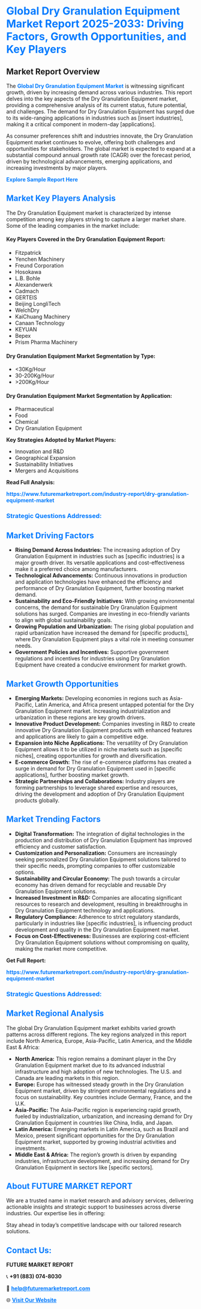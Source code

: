 <h1 style="color: #007BFF;">Global Dry Granulation Equipment Market Report 2025-2033: Driving Factors, Growth Opportunities, and Key Players</h1>

<section id="overview">
<h2>Market Report Overview</h2>
<p>The <a href="https://www.futuremarketreport.com/industry-report/dry-granulation-equipment-market" style="color: #007BFF; text-decoration: none;"><strong>Global Dry Granulation Equipment Market</strong></a> is witnessing significant growth, driven by increasing demand across various industries. This report delves into the key aspects of the Dry Granulation Equipment market, providing a comprehensive analysis of its current status, future potential, and challenges. The demand for Dry Granulation Equipment has surged due to its wide-ranging applications in industries such as [insert industries], making it a critical component in modern-day [applications].</p>
<p>As consumer preferences shift and industries innovate, the Dry Granulation Equipment market continues to evolve, offering both challenges and opportunities for stakeholders. The global market is expected to expand at a substantial compound annual growth rate (CAGR) over the forecast period, driven by technological advancements, emerging applications, and increasing investments by major players.</p>
</section>

<section id="overview">
<p><a href="https://www.futuremarketreport.com/request-sample/reportId=127697" style="color: #007BFF; text-decoration: none;"><strong>Explore Sample Report Here</strong></a></p>
</section>

<section id="key-players">
<h2 style="color: #007BFF;">Market Key Players Analysis</h2>
<p>The Dry Granulation Equipment market is characterized by intense competition among key players striving to capture a larger market share. Some of the leading companies in the market include:</p>
<h4>Key Players Covered in the Dry Granulation Equipment Report:</h4>
<ul><li>Fitzpatrick</li><li>Yenchen Machinery</li><li>Freund Corporation</li><li>Hosokawa</li><li>L.B. Bohle</li><li>Alexanderwerk</li><li>Cadmach</li><li>GERTEIS</li><li>Beijing LongliTech</li><li>WelchDry</li><li>KaiChuang Machinery</li><li>Canaan Technology</li><li>KEYUAN</li><li>Bepex</li><li>Prism Pharma Machinery</li></ul>
<h4>Dry Granulation Equipment Market Segmentation by Type:</h4>
<ul><li>&lt;30Kg/Hour</li><li>30-200Kg/Hour</li><li>&gt;200Kg/Hour</li></ul>

<h4>Dry Granulation Equipment Market Segmentation by Application:</h4>
<ul><li>Pharmaceutical</li><li>Food</li><li>Chemical</li><li>Dry Granulation Equipment</li></ul>
<p><strong>Key Strategies Adopted by Market Players:</strong></p>
<ul>
<li>Innovation and R&D</li>
<li>Geographical Expansion</li>
<li>Sustainability Initiatives</li>
<li>Mergers and Acquisitions</li>
</ul>
</section>

<section>
<p><strong>Read Full Analysis: </strong></p><a href="https://www.futuremarketreport.com/industry-report/dry-granulation-equipment-market" style="color: #007BFF; text-decoration: none;"><strong>https://www.futuremarketreport.com/industry-report/dry-granulation-equipment-market</strong></a>
<h3 style="color: #007BFF;">Strategic Questions Addressed:</h3>
</section>

<section id="driving-factors">
<h2 style="color: #007BFF;">Market Driving Factors</h2>
<ul>
<li><strong>Rising Demand Across Industries:</strong> The increasing adoption of Dry Granulation Equipment in industries such as [specific industries] is a major growth driver. Its versatile applications and cost-effectiveness make it a preferred choice among manufacturers.</li>
<li><strong>Technological Advancements:</strong> Continuous innovations in production and application technologies have enhanced the efficiency and performance of Dry Granulation Equipment, further boosting market demand.</li>
<li><strong>Sustainability and Eco-Friendly Initiatives:</strong> With growing environmental concerns, the demand for sustainable Dry Granulation Equipment solutions has surged. Companies are investing in eco-friendly variants to align with global sustainability goals.</li>
<li><strong>Growing Population and Urbanization:</strong> The rising global population and rapid urbanization have increased the demand for [specific products], where Dry Granulation Equipment plays a vital role in meeting consumer needs.</li>
<li><strong>Government Policies and Incentives:</strong> Supportive government regulations and incentives for industries using Dry Granulation Equipment have created a conducive environment for market growth.</li>
</ul>
</section>

<section id="growth-opportunities">
<h2 style="color: #007BFF;">Market Growth Opportunities</h2>
<ul>
<li><strong>Emerging Markets:</strong> Developing economies in regions such as Asia-Pacific, Latin America, and Africa present untapped potential for the Dry Granulation Equipment market. Increasing industrialization and urbanization in these regions are key growth drivers.</li>
<li><strong>Innovative Product Development:</strong> Companies investing in R&D to create innovative Dry Granulation Equipment products with enhanced features and applications are likely to gain a competitive edge.</li>
<li><strong>Expansion into Niche Applications:</strong> The versatility of Dry Granulation Equipment allows it to be utilized in niche markets such as [specific niches], creating opportunities for growth and diversification.</li>
<li><strong>E-commerce Growth:</strong> The rise of e-commerce platforms has created a surge in demand for Dry Granulation Equipment used in [specific applications], further boosting market growth.</li>
<li><strong>Strategic Partnerships and Collaborations:</strong> Industry players are forming partnerships to leverage shared expertise and resources, driving the development and adoption of Dry Granulation Equipment products globally.</li>
</ul>
</section>

<section id="trending-factors">
<h2 style="color: #007BFF;">Market Trending Factors</h2>
<ul>
<li><strong>Digital Transformation:</strong> The integration of digital technologies in the production and distribution of Dry Granulation Equipment has improved efficiency and customer satisfaction.</li>
<li><strong>Customization and Personalization:</strong> Consumers are increasingly seeking personalized Dry Granulation Equipment solutions tailored to their specific needs, prompting companies to offer customizable options.</li>
<li><strong>Sustainability and Circular Economy:</strong> The push towards a circular economy has driven demand for recyclable and reusable Dry Granulation Equipment solutions.</li>
<li><strong>Increased Investment in R&D:</strong> Companies are allocating significant resources to research and development, resulting in breakthroughs in Dry Granulation Equipment technology and applications.</li>
<li><strong>Regulatory Compliance:</strong> Adherence to strict regulatory standards, particularly in industries like [specific industries], is influencing product development and quality in the Dry Granulation Equipment market.</li>
<li><strong>Focus on Cost-Effectiveness:</strong> Businesses are exploring cost-efficient Dry Granulation Equipment solutions without compromising on quality, making the market more competitive.</li>
</ul>
</section>

<section>
<p><strong>Get Full Report: </strong></p><a href="https://www.futuremarketreport.com/industry-report/dry-granulation-equipment-market" style="color: #007BFF; text-decoration: none;"><strong>https://www.futuremarketreport.com/industry-report/dry-granulation-equipment-market</strong></a>
<h3 style="color: #007BFF;">Strategic Questions Addressed:</h3>
</section>


<section id="regional-analysis">
<h2 style="color: #007BFF;">Market Regional Analysis</h2>
<p>The global Dry Granulation Equipment market exhibits varied growth patterns across different regions. The key regions analyzed in this report include North America, Europe, Asia-Pacific, Latin America, and the Middle East & Africa:</p>
<ul>
<li><strong>North America:</strong> This region remains a dominant player in the Dry Granulation Equipment market due to its advanced industrial infrastructure and high adoption of new technologies. The U.S. and Canada are leading markets in this region.</li>
<li><strong>Europe:</strong> Europe has witnessed steady growth in the Dry Granulation Equipment market, driven by stringent environmental regulations and a focus on sustainability. Key countries include Germany, France, and the U.K.</li>
<li><strong>Asia-Pacific:</strong> The Asia-Pacific region is experiencing rapid growth, fueled by industrialization, urbanization, and increasing demand for Dry Granulation Equipment in countries like China, India, and Japan.</li>
<li><strong>Latin America:</strong> Emerging markets in Latin America, such as Brazil and Mexico, present significant opportunities for the Dry Granulation Equipment market, supported by growing industrial activities and investments.</li>
<li><strong>Middle East & Africa:</strong> The region’s growth is driven by expanding industries, infrastructure development, and increasing demand for Dry Granulation Equipment in sectors like [specific sectors].</li>
</ul>
</section>

<footer>
<h2 style="color: #007BFF;">About FUTURE MARKET REPORT</h2>
<p>We are a trusted name in market research and advisory services, delivering actionable insights and strategic support to businesses across diverse industries. Our expertise lies in offering:</p>

<p>Stay ahead in today’s competitive landscape with our tailored research solutions.</p>

<h2 style="color: #007BFF;">Contact Us:</h2>
<p><strong>FUTURE MARKET REPORT</strong></p>
<p>📞 <strong>+91 (883) 074-8030</strong></p>
<p>📧 <strong><a href="mailto:help@futuremarketreport.com" style="color: #007BFF;">help@futuremarketreport.com</a></strong></p>
<p>🌐 <strong><a href="https://www.futuremarketreport.com/" style="color: #007BFF;">Visit Our Website</a></strong></p>
</footer>